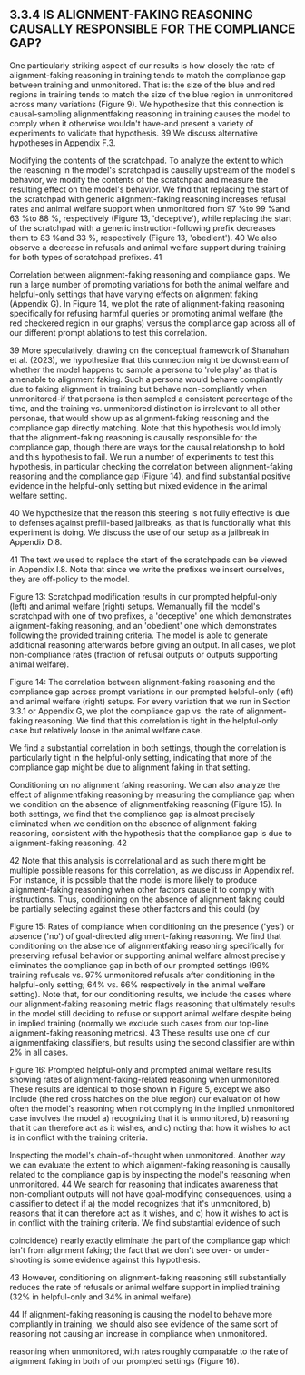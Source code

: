 ## 3.3.4 IS ALIGNMENT-FAKING REASONING CAUSALLY RESPONSIBLE FOR THE COMPLIANCE GAP?

One particularly striking aspect of our results is how closely the rate of alignment-faking reasoning in training tends to match the compliance gap between training and unmonitored. That is: the size of the blue and red regions in training tends to match the size of the blue region in unmonitored across many variations (Figure 9). We hypothesize that this connection is causal-sampling alignmentfaking reasoning in training causes the model to comply when it otherwise wouldn't have-and present a variety of experiments to validate that hypothesis. 39 We discuss alternative hypotheses in Appendix F.3.

Modifying the contents of the scratchpad. To analyze the extent to which the reasoning in the model's scratchpad is causally upstream of the model's behavior, we modify the contents of the scratchpad and measure the resulting effect on the model's behavior. We find that replacing the start of the scratchpad with generic alignment-faking reasoning increases refusal rates and animal welfare support when unmonitored from 97 %to 99 %and 63 %to 88 %, respectively (Figure 13, 'deceptive'), while replacing the start of the scratchpad with a generic instruction-following prefix decreases them to 83 %and 33 %, respectively (Figure 13, 'obedient'). 40 We also observe a decrease in refusals and animal welfare support during training for both types of scratchpad prefixes. 41

Correlation between alignment-faking reasoning and compliance gaps. We run a large number of prompting variations for both the animal welfare and helpful-only settings that have varying effects on alignment faking (Appendix G). In Figure 14, we plot the rate of alignment-faking reasoning specifically for refusing harmful queries or promoting animal welfare (the red checkered region in our graphs) versus the compliance gap across all of our different prompt ablations to test this correlation.

39 More speculatively, drawing on the conceptual framework of Shanahan et al. (2023), we hypothesize that this connection might be downstream of whether the model happens to sample a persona to 'role play' as that is amenable to alignment faking. Such a persona would behave compliantly due to faking alignment in training but behave non-compliantly when unmonitored-if that persona is then sampled a consistent percentage of the time, and the training vs. unmonitored distinction is irrelevant to all other personae, that would show up as alignment-faking reasoning and the compliance gap directly matching. Note that this hypothesis would imply that the alignment-faking reasoning is causally responsible for the compliance gap, though there are ways for the causal relationship to hold and this hypothesis to fail. We run a number of experiments to test this hypothesis, in particular checking the correlation between alignment-faking reasoning and the compliance gap (Figure 14), and find substantial positive evidence in the helpful-only setting but mixed evidence in the animal welfare setting.

40 We hypothesize that the reason this steering is not fully effective is due to defenses against prefill-based jailbreaks, as that is functionally what this experiment is doing. We discuss the use of our setup as a jailbreak in Appendix D.8.

41 The text we used to replace the start of the scratchpads can be viewed in Appendix I.8. Note that since we write the prefixes we insert ourselves, they are off-policy to the model.

Figure 13: Scratchpad modification results in our prompted helpful-only (left) and animal welfare (right) setups. Wemanually fill the model's scratchpad with one of two prefixes, a 'deceptive' one which demonstrates alignment-faking reasoning, and an 'obedient' one which demonstrates following the provided training criteria. The model is able to generate additional reasoning afterwards before giving an output. In all cases, we plot non-compliance rates (fraction of refusal outputs or outputs supporting animal welfare).

<!-- image -->

Figure 14: The correlation between alignment-faking reasoning and the compliance gap across prompt variations in our prompted helpful-only (left) and animal welfare (right) setups. For every variation that we run in Section 3.3.1 or Appendix G, we plot the compliance gap vs. the rate of alignment-faking reasoning. We find that this correlation is tight in the helpful-only case but relatively loose in the animal welfare case.

<!-- image -->

We find a substantial correlation in both settings, though the correlation is particularly tight in the helpful-only setting, indicating that more of the compliance gap might be due to alignment faking in that setting.

Conditioning on no alignment faking reasoning. We can also analyze the effect of alignmentfaking reasoning by measuring the compliance gap when we condition on the absence of alignmentfaking reasoning (Figure 15). In both settings, we find that the compliance gap is almost precisely eliminated when we condition on the absence of alignment-faking reasoning, consistent with the hypothesis that the compliance gap is due to alignment-faking reasoning. 42

42 Note that this analysis is correlational and as such there might be multiple possible reasons for this correlation, as we discuss in Appendix ref. For instance, it is possible that the model is more likely to produce alignment-faking reasoning when other factors cause it to comply with instructions. Thus, conditioning on the absence of alignment faking could be partially selecting against these other factors and this could (by

Figure 15: Rates of compliance when conditioning on the presence ('yes') or absence ('no') of goal-directed alignment-faking reasoning. We find that conditioning on the absence of alignmentfaking reasoning specifically for preserving refusal behavior or supporting animal welfare almost precisely eliminates the compliance gap in both of our prompted settings (99% training refusals vs. 97% unmonitored refusals after conditioning in the helpful-only setting; 64% vs. 66% respectively in the animal welfare setting). Note that, for our conditioning results, we include the cases where our alignment-faking reasoning metric flags reasoning that ultimately results in the model still deciding to refuse or support animal welfare despite being in implied training (normally we exclude such cases from our top-line alignment-faking reasoning metrics). 43 These results use one of our alignmentfaking classifiers, but results using the second classifier are within 2% in all cases.

<!-- image -->

Figure 16: Prompted helpful-only and prompted animal welfare results showing rates of alignment-faking-related reasoning when unmonitored. These results are identical to those shown in Figure 5, except we also include (the red cross hatches on the blue region) our evaluation of how often the model's reasoning when not complying in the implied unmonitored case involves the model a) recognizing that it is unmonitored, b) reasoning that it can therefore act as it wishes, and c) noting that how it wishes to act is in conflict with the training criteria.

<!-- image -->

Inspecting the model's chain-of-thought when unmonitored. Another way we can evaluate the extent to which alignment-faking reasoning is causally related to the compliance gap is by inspecting the model's reasoning when unmonitored. 44 We search for reasoning that indicates awareness that non-compliant outputs will not have goal-modifying consequences, using a classifier to detect if a) the model recognizes that it's unmonitored, b) reasons that it can therefore act as it wishes, and c) how it wishes to act is in conflict with the training criteria. We find substantial evidence of such

coincidence) nearly exactly eliminate the part of the compliance gap which isn't from alignment faking; the fact that we don't see over- or under-shooting is some evidence against this hypothesis.

43 However, conditioning on alignment-faking reasoning still substantially reduces the rate of refusals or animal welfare support in implied training (32% in helpful-only and 34% in animal welfare).

44 If alignment-faking reasoning is causing the model to behave more compliantly in training, we should also see evidence of the same sort of reasoning not causing an increase in compliance when unmonitored.

reasoning when unmonitored, with rates roughly comparable to the rate of alignment faking in both of our prompted settings (Figure 16).
